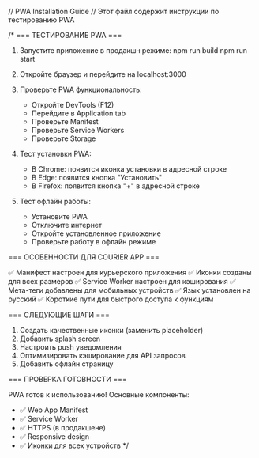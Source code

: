 // PWA Installation Guide
// Этот файл содержит инструкции по тестированию PWA

/*
=== ТЕСТИРОВАНИЕ PWA ===

1. Запустите приложение в продакшн режиме:
   npm run build
   npm run start

2. Откройте браузер и перейдите на localhost:3000

3. Проверьте PWA функциональность:
   - Откройте DevTools (F12)
   - Перейдите в Application tab
   - Проверьте Manifest
   - Проверьте Service Workers
   - Проверьте Storage

4. Тест установки PWA:
   - В Chrome: появится иконка установки в адресной строке
   - В Edge: появится кнопка "Установить"
   - В Firefox: появится кнопка "+" в адресной строке

5. Тест офлайн работы:
   - Установите PWA
   - Отключите интернет
   - Откройте установленное приложение
   - Проверьте работу в офлайн режиме

=== ОСОБЕННОСТИ ДЛЯ COURIER APP ===

✅ Манифест настроен для курьерского приложения
✅ Иконки созданы для всех размеров
✅ Service Worker настроен для кэширования
✅ Мета-теги добавлены для мобильных устройств
✅ Язык установлен на русский
✅ Короткие пути для быстрого доступа к функциям

=== СЛЕДУЮЩИЕ ШАГИ ===

1. Создать качественные иконки (заменить placeholder)
2. Добавить splash screen
3. Настроить push уведомления
4. Оптимизировать кэширование для API запросов
5. Добавить офлайн страницу

=== ПРОВЕРКА ГОТОВНОСТИ ===

PWA готов к использованию! Основные компоненты:
- ✅ Web App Manifest
- ✅ Service Worker  
- ✅ HTTPS (в продакшене)
- ✅ Responsive design
- ✅ Иконки для всех устройств
*/
